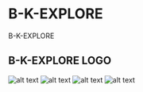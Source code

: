 # B-K-EXPLORE
B-K-EXPLORE 
## B-K-EXPLORE LOGO
![alt text](https://bkazetyuiop.github.io/B-K-EXPLORE/logo.svg)
![alt text](https://bkazetyuiop.github.io/B-K-EXPLORE/android-chrome-192x192.png)
![alt text](https://bkazetyuiop.github.io/B-K-EXPLORE/android-chrome-512x512.png)
![alt text](https://bkazetyuiop.github.io/B-K-EXPLORE/apple-touch-icon.png)
